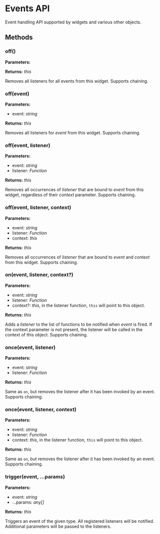 ---
---
# Events API

Event handling API supported by widgets and various other objects.

## Methods

### off()


**Parameters:** 



**Returns:** *this*

Removes all listeners for all events from this widget. Supports chaining.

### off(event)


**Parameters:** 

- event: *string*

**Returns:** *this*

Removes all listeners for *event* from this widget. Supports chaining.

### off(event, listener)


**Parameters:** 

- event: *string*
- listener: *Function*

**Returns:** *this*

Removes all occurrences of *listener* that are bound to *event* from this widget, regardless of their *context* parameter. Supports chaining.

### off(event, listener, context)


**Parameters:** 

- event: *string*
- listener: *Function*
- context: *this*

**Returns:** *this*

Removes all occurrences of *listener* that are bound to *event* and *context* from this widget. Supports chaining.

### on(event, listener, context?)


**Parameters:** 

- event: *string*
- listener: *Function*
- context?: *this*, in the listener function, `this` will point to this object.

**Returns:** *this*

Adds a *listener* to the list of functions to be notified when *event* is fired. If the context parameter is not present, the listener will be called in the context of this object. Supports chaining.

### once(event, listener)


**Parameters:** 

- event: *string*
- listener: *Function*

**Returns:** *this*

Same as `on`, but removes the listener after it has been invoked by an event. Supports chaining.

### once(event, listener, context)


**Parameters:** 

- event: *string*
- listener: *Function*
- context: *this*, in the listener function, `this` will point to this object.

**Returns:** *this*

Same as `on`, but removes the listener after it has been invoked by an event. Supports chaining.

### trigger(event, ...params)


**Parameters:** 

- event: *string*
- ...params: *any[]*

**Returns:** *this*

Triggers an event of the given type. All registered listeners will be notified. Additional parameters will be passed to the listeners.

